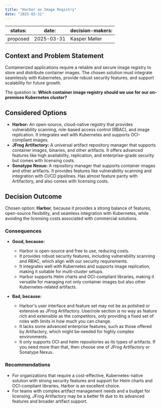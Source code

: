 ```yaml
---
title: "Harbor as Image Registry"
date: "2025-03-31"
---
```


| status: | date: | decision-makers: |
| --- | --- | --- |
| proposed | 2025-03-31 | Kasper Møller |

## Context and Problem Statement

Containerized applications require a reliable and secure image registry to store and distribute container images. The chosen solution must integrate seamlessly with Kubernetes, provide robust security features, and support scalability for future growth.

The question is: **Which container image registry should we use for our on-premises Kubernetes cluster?**

## Considered Options

* **Harbor:** An open-source, cloud-native registry that provides vulnerability scanning, role-based access control (RBAC), and image replication. It integrates well with Kubernetes and supports OCI-compliant images.
* **JFrog Artifactory:** A universal artifact repository manager that supports container images, binaries, and other artifacts. It offers advanced features like high availability, replication, and enterprise-grade security but comes with licensing costs.
* **Sonatype Nexus:** A repository manager that supports container images and other artifacts. It provides features like vulnerability scanning and integration with CI/CD pipelines. Has almost feature parity with Artifactory, and also comes with licensing costs.

## Decision Outcome

Chosen option: **Harbor**, because it provides a strong balance of features, open-source flexibility, and seamless integration with Kubernetes, while avoiding the licensing costs associated with commercial solutions.

### Consequences

* **Good, because:**
  * Harbor is open-source and free to use, reducing costs.
  * It provides robust security features, including vulnerability scanning and RBAC, which align with our security requirements.
  * It integrates well with Kubernetes and supports image replication, making it suitable for multi-cluster setups.
  * Harbor supports Helm charts and OCI-compliant libraries, making it versatile for managing not only container images but also other Kubernetes-related artifacts.

* **Bad, because:**
  * Harbor's user interface and feature set may not be as polished or extensive as JFrog Artifactory. User/role section is no way as feature rich and extensible as the competitors, only providing a fixed set of roles with limits in how much you can change.
  * It lacks some advanced enterprise features, such as those offered by Artifactory, which might be needed for highly complex environments.
  * It only supports OCI and helm repositories as its types of artifacts. If you need more than that, then choose one of JFrog Artifactory or Sonatype Nexus.

### Recommendations

* For organizations that require a cost-effective, Kubernetes-native solution with strong security features and support for Helm charts and OCI-compliant libraries, Harbor is an excellent choice.
* For teams with complex artifact management needs and a budget for licensing, JFrog Artifactory may be a better fit due to its advanced features and broader artifact support.

